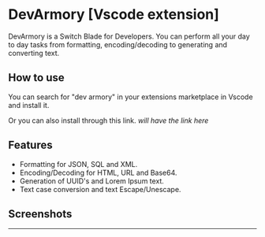 # DevArmory [Vscode extension]

DevArmory is a Switch Blade for Developers. You can perform all your day to day tasks from formatting, encoding/decoding to generating and converting text.

## How to use

You can search for "dev armory" in your extensions marketplace in Vscode and install it. 

Or you can also install through this link. *will have the link here*

## Features

* Formatting for JSON, SQL and XML.
* Encoding/Decoding for HTML, URL and Base64.
* Generation of UUID's and Lorem Ipsum text.
* Text case conversion and text Escape/Unescape.

## Screenshots




---


